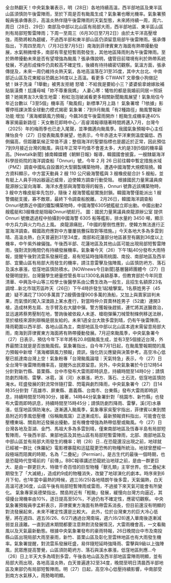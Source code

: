 全台熱翻天！中央氣象署表示，明（28日）各地持續高溫，西半部地區及東半區山區須慎防午後雷陣雨，至於下周是否有颱風生成？氣象署也曝光機率。氣象署預報員張承傳表示，高溫炎熱伴隨午後雷陣雨的天氣型態，未來將持續一周，周六、周日（28日、29日）南部及中部以北山區有局部大雨，西半部地區、東半區山區則有局部短暫雷陣雨；下周一至周三（6月30日至7月2日）由於太平洋高壓增強，雨勢將較為趨緩，不過西半部和東半部山區仍須留意局部午後雷陣雨。張承傳指出，下周四至周六（7月3日至7月5日）南海到菲律賓東方海面有熱帶擾動發展，水氣稍微增多，南部有零星短暫雨勢發生，其他地區降雨則為午後雷陣雨。至於熱帶擾動未來是否有望增強為颱風？張承傳說明，儘管目前環境有利於熱帶系統發展，不過形成條件仍具較高不確定性，後續有待持續密切觀察。氣溫方面，張承傳提及，未來一周仍維持炎熱天氣，各地高溫落在31至35度，其中大台北、中南部近山區及花東縱谷恐飆出36度以上高溫。看更多 CTWANT 文章像小狗做記號！妹子洗澡「1舉動」被男友拒絕 怒嗆：不給我是要給小三？婆婆偷拿媳嫁妝補貼裝潢費！尪護母喊「妳不尊重我媽」 人妻心寒：犧牲的都是我婚前同居＝照妖鏡？她揭男友3大衛生地雷：粉紅泡泡破滅看更多相關新聞颱風展望！氣象局估今年近台數以「3至5個」機率高「颱風假」新標準7月上路！ 氣象署增「1依據」影響停班課決策全球動力模式揭密 氣象署：7到9月颱風「有2種路徑」颱風警報新功能 增加「濱海鄉鎮風力預報」今飆36度午後雷雨開炸！輕颱生成機率達40% 專家揭最新路徑：天女散花即時中心／高睿鴻報導隨著時間將邁入7月，台灣今（2025）年的梅雨季也已走入尾聲，並準備邁向颱風季。我國氣象預報中心主任陳怡良今（27）日發表颱風季展望，他表示，今年赤道太平洋東側溫度偏低、西側偏高，但距離氣候正常值不遠；整個海洋的聖嬰指標也是趨近於正常，因此預估7到9月接近台灣的颱風，與往年正常平均值不會差太多，大約是3到5個的機率最高。[Newtalk新聞] 據南韓媒體《朝鮮日報》報導，韓國國會披露，一艘隸屬海洋科學技術院的海洋調查船「Onnuri」號，今年 2 月 26 日前往韓中暫定措施水域（PMZ）調查中國私自設置的大型鋼製構築物時，遭遇中國海警大規模阻撓。韓方資料顯示，中方當天動員 2 艘 110 公尺級海警艦與 3 艘橡皮艇合計 5 艘船，並有艇上人員手持凶器逼近威脅，迫使韓方調查行動受阻。 根據國民力量黨議員庾龍源辦公室向海軍、海洋水產部與海警取得的報告，Onnuri 號靠近該構築物時，3 艘中方橡皮艇率先包抄，隨後 2 艘海警艦艇實施封鎖。韓國海警僅能派出 1 艘警備艇支援，寡不敵眾，最終下令調查船脫離。 2月26日，韓國海洋調查船Onnuri號靠近中國的鐵製構築物時，中國海警6305號艦艇立即出動。中國出動2艘艦艇和3艘橡皮艇阻礙Onnuri號航行。 圖：國民力量黨議員庾龍源辦公室 提供 Onnuri 號撤退過程中拍攝到中國海警 6305 船等艦影，排水量約 3450 噸，顯示中方兵力與火力均占上風。 庾龍源痛批，「中國的壓倒性應對，使韓方無法進行正當海洋調查。韓國政府應對中方屢屢挑釁採取對等措施。」今天各地大多為多雲到晴、高溫炎熱，白天普遍到31至34度，南部和花蓮部分地區甚至有飆到36度以上機率，中午紫外線偏強。午後西半部、花蓮地區及其他山區可能出現局部短暫雷陣雨，強對流到晚間仍有持續發展機率。氣象署今天（26）下午1點40分發布大雨特報，提醒午後對流雲系發展旺盛，易有短延時強降雨桃園、南投、南部地區及西半部、宜蘭山區有局部大雨發生的機率，請注意雷擊及強陣風，山區慎防坍方、落石及溪水暴漲，低窪地區慎防積水。[NOWnews今日新聞]基層醫師團體今（27）日發聲明提到，台灣醫學生總量控管長年以1300名員額基準，但教育部於今年同意清華、中興及中山等三校學士後醫學系由公費生改為一般生，且招生名額原23名調增...新北市瑞芳區昨天（26日）下午4時許發生1起槍擊案。1名蔡姓男子（45歲）疑不滿花了1300多萬買了2艘價值僅900多萬的漁船，又加上與賣家談判未果，而氣憤的闖入深澳路上某水產行，對當時仲介買賣林姓男子（52歲）連開3槍，造成林男左肩、左手臂及右大腿中彈。警方獲報後趕抵，連忙將其送醫救治，並迅速將蔡男壓制在地，警詢後被依殺人未遂、槍砲彈藥刀械管制條例移送法辦，至於槍枝來源則辯稱是朋友給的。未來1週全台大致多雲到晴，仍有午後雷陣雨，降雨範圍以西半部、各地山區為主，南部地區及中部以北山區本週末需留意局部大雨，南海到菲律賓東方海面將有熱帶擾動發展。7月迎來颱風季，中央氣象署今（27）日表示，預估今年下半年將有20.8個颱風生成，並有3至5個接近台灣，外界最關注就是是否放颱風假。氣象署指出，自今年7月1日起，在颱風警報期間的風力預報中新增「濱海鄉鎮風力預報」資訊，強化防災應變與決策參考。高空冷心低壓已抵達南台灣上空！氣象粉專「台灣颱風論壇｜天氣特急」表示，今（27）日全台灣午後雷陣雨機率高，提醒外出民眾留意。另外，中央氣象署於今日12時54分針對新竹縣、苗栗縣、台中市發布大雷雨即時訊息，持續時間至14時0分；請慎防劇烈降雨、雷擊、冰雹，溪（河）水暴漲，坍方、落石、土石流，低窪地區慎防淹水。旺盛發展的對流常伴隨打雷、閃電與劇烈降雨，中央氣象署今（27）日14時35分針對「高雄市、屏東縣、嘉義縣、台南市、台東縣」發布大雷雨即時訊息，持續時間至15時30分，接著，14時44分氣象署針對「桃園市、新竹縣」也發布大雷雨即時訊息，持續時間至15時45分；請慎防劇烈降雨、雷擊，溪(河)水暴漲，低窪地區慎防淹水。逐漸邁入颱風季，氣象專家吳聖宇指出，菲律賓以東到關島附近的季風低壓槽（俗稱颱風窩）正逐漸成形。最新預報資料指出，可能會在低壓槽東端、關島附近發展出擾動，並有機會增強為熱帶低壓或颱風。今（27）日台灣各地及澎湖、金門、馬祖大多為多雲到晴，僅東南部地區及恆春半島有局部短暫陣雨，午後西半部、東部地區及其他山區有局部短暫雷陣雨，北部、南部地區及中部山區並有局部大雨發生的機率；明（28）日...在恐龍還沒出現之前，地球就已經被一群比《侏羅紀》電影裡暴龍和迅猛龍更恐怖的物種所統治。地球曾歷經一段極端而陌異的時期，名為「二疊紀」（Permian）。是古生代的最後一個時期，也是恐龍時代登場前的「前傳」。BBC報導講述恐龍統治地球之前，是由一群更巨大、是由一群更巨大、特徵千奇百怪的巨型物種「獸孔類」主宰世界。但二疊紀末期發生了「大滅絕」，造成約9成的物種消失，改變了地球演化的劇本。時序來到6月下旬，也1年當中最熱的時候，週三(6/25)各地晴朗午後多雲，天氣偏熱，白天高溫可達36度，山區午後有局部短暫陣雨或雷雨，不過接下來天氣可能會有所變化。 氣象專家吳德榮指出，關島附近有「輕颱」發展，緩慢向台灣方向逼近，其侵擾台灣機率由10%，逐日提高至50%，不過仍有不確定性，應密切觀察。 中央氣象署預報員李孟軒表示，菲律賓東方海面有熱帶雲系消長，但目前還沒有明顯的對流發展起來，未來不確定性還是比較大。 此外，位於台灣東方的巨大冷心低壓，將在週四、週五(6/26、6/27)通過台灣南端，週六(6/28)進入華南後逐漸減弱並且遠離。一直到週末期間都要注意熱對流發展情況，大雷雨機會高，一文看颱風以及天氣最新動態。根據中央氣象署發布的豪雨特報，26日晚間台中市及南投縣山區出現局部大雨至豪雨，新竹、苗栗山區及彰化至雲林地區也有大雨發生機率。氣象署提醒，對流雲系發展旺盛，易伴隨短延時強降雨、雷擊與9級以上強陣風，民眾應提高警覺，山區須防範坍方、落石與溪水暴漲，低窪地區則應...今（26）日上半天大多為晴到多雲，午後各地山區及西半部地區雷陣雨明顯，並有局部大雨出現，各地高溫炎熱，白天普遍達32至34度，晚間至明日清晨西半部地區及東部仍有局部短暫陣雨。明（27）日起，高空冷心低壓持續影響，中南部受到南方水氣移入，雨勢略明顯。
